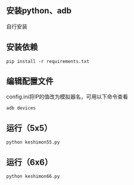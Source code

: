 ## 安装python、adb
自行安装

## 安装依赖
```
pip install -r requirements.txt
```
## 编辑配置文件
config.ini将IP的值改为模拟器名，可用以下命令查看
```
adb devices
```
## 运行（5x5）
```
python keshimon55.py
```
## 运行（6x6）
```
python keshimon66.py
```
